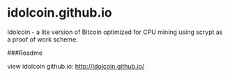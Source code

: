 idolcoin.github.io
==================

Idolcoin - a lite version of Bitcoin optimized for CPU mining using scrypt as a proof of work scheme.

###Readme


view idolcoin github.io: http://idolcoin.github.io/



